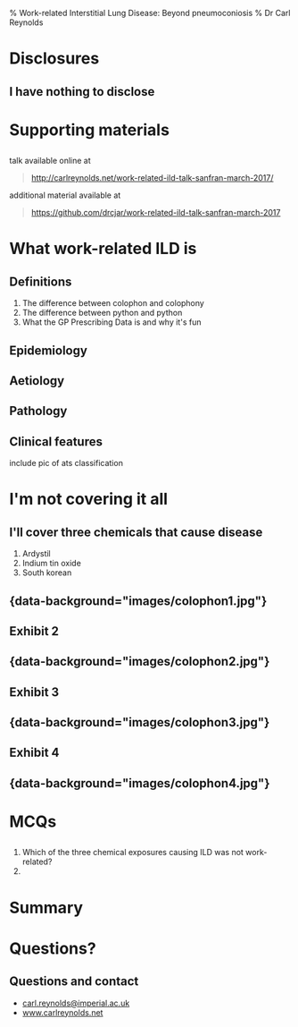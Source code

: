 % Work-related Interstitial Lung Disease: Beyond pneumoconiosis 
% Dr Carl Reynolds 

# Disclosures

## I have nothing to disclose 

# Supporting materials

##
talk available online at

> http://carlreynolds.net/work-related-ild-talk-sanfran-march-2017/

additional material available at

> https://github.com/drcjar/work-related-ild-talk-sanfran-march-2017

# What work-related ILD is 

## Definitions

1. The difference between colophon and colophony  
2. The difference between python and python 
3. What the GP Prescribing Data is and why it's fun 

## Epidemiology

## Aetiology  

## Pathology

## Clinical features 

include pic of ats classification

# I'm not covering it all

## I'll cover three chemicals that cause disease

1. Ardystil 
2. Indium tin oxide
3. South korean 

## {data-background="images/colophon1.jpg"}

## Exhibit 2 
 
## {data-background="images/colophon2.jpg"}

## Exhibit 3 

## {data-background="images/colophon3.jpg"}

## Exhibit 4 

## {data-background="images/colophon4.jpg"}

# MCQs

##

1. Which of the three chemical exposures causing ILD was not work-related?
2. 

# Summary 

# Questions?

## Questions and contact

- carl.reynolds@imperial.ac.uk
- www.carlreynolds.net



